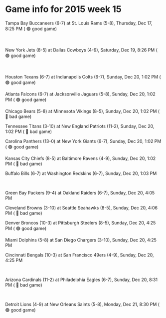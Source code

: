 # Game info for 2015 week 15

Tampa Bay Buccaneers (6-7) at St. Louis Rams (5-8), Thursday, Dec 17, 8:25 PM (	:green_circle: good game)


<br/>

New York Jets (8-5) at Dallas Cowboys (4-9), Saturday, Dec 19, 8:26 PM (	:green_circle: good game)


<br/>

Houston Texans (6-7) at Indianapolis Colts (6-7), Sunday, Dec 20, 1:02 PM (	:green_circle: good game)

Atlanta Falcons (6-7) at Jacksonville Jaguars (5-8), Sunday, Dec 20, 1:02 PM (	:green_circle: good game)

Chicago Bears (5-8) at Minnesota Vikings (8-5), Sunday, Dec 20, 1:02 PM (	:red_circle: bad game)

Tennessee Titans (3-10) at New England Patriots (11-2), Sunday, Dec 20, 1:02 PM (	:red_circle: bad game)

Carolina Panthers (13-0) at New York Giants (6-7), Sunday, Dec 20, 1:02 PM (	:green_circle: good game)

Kansas City Chiefs (8-5) at Baltimore Ravens (4-9), Sunday, Dec 20, 1:02 PM (	:red_circle: bad game)

Buffalo Bills (6-7) at Washington Redskins (6-7), Sunday, Dec 20, 1:03 PM


<br/>

Green Bay Packers (9-4) at Oakland Raiders (6-7), Sunday, Dec 20, 4:05 PM

Cleveland Browns (3-10) at Seattle Seahawks (8-5), Sunday, Dec 20, 4:06 PM (	:red_circle: bad game)

Denver Broncos (10-3) at Pittsburgh Steelers (8-5), Sunday, Dec 20, 4:25 PM (	:green_circle: good game)

Miami Dolphins (5-8) at San Diego Chargers (3-10), Sunday, Dec 20, 4:25 PM

Cincinnati Bengals (10-3) at San Francisco 49ers (4-9), Sunday, Dec 20, 4:25 PM


<br/>

Arizona Cardinals (11-2) at Philadelphia Eagles (6-7), Sunday, Dec 20, 8:31 PM (	:red_circle: bad game)


<br/>

Detroit Lions (4-9) at New Orleans Saints (5-8), Monday, Dec 21, 8:30 PM (	:green_circle: good game)

